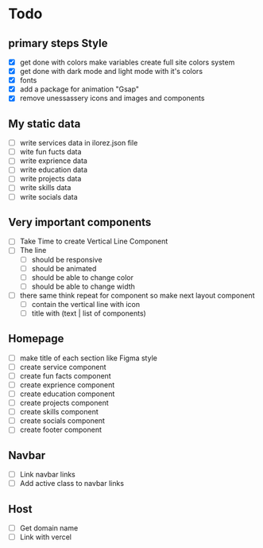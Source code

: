# Todo

## primary steps Style

- [x] get done with colors make variables create full site colors system
- [x] get done with dark mode and light mode with it's colors
- [x] fonts
- [x] add a package for animation "Gsap"
- [x] remove unessassery icons and images and components

## My static data

- [ ] write services data in ilorez.json file
- [ ] wite fun fucts data
- [ ] write exprience data
- [ ] write education data
- [ ] write projects data
- [ ] write skills data
- [ ] write socials data

## Very important components

- [ ] Take Time to create Vertical Line Component
- [ ] The line
  - [ ] should be responsive
  - [ ] should be animated
  - [ ] should be able to change color
  - [ ] should be able to change width
- [ ] there same think repeat for component so make next layout component
  - [ ] contain the vertical line with icon
  - [ ] title with (text | list of components)

## Homepage

- [ ] make title of each section like Figma style
- [ ] create service component
- [ ] create fun facts component
- [ ] create exprience component
- [ ] create education component
- [ ] create projects component
- [ ] create skills component
- [ ] create socials component
- [ ] create footer component

## Navbar

- [ ] Link navbar links
- [ ] Add active class to navbar links

## Host

- [ ] Get domain name
- [ ] Link with vercel